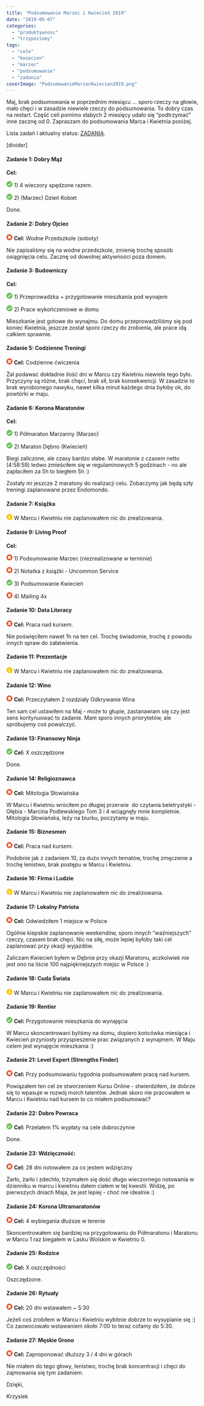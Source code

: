 ```yaml
---
title: "Podsumowanie Marzec i Kwiecień 2019"
date: "2019-05-07"
categories: 
  - "produktywnosc"
  - "trzypoziomy"
tags: 
  - "cele"
  - "kwiecien"
  - "marzec"
  - "podsumowanie"
  - "zadania"
coverImage: "PodsumowanieMarzecKwiecien2019.png"
---
```


Maj, brak podsumowania w poprzednim miesiącu … sporo rzeczy na głowie, mało chęci i w zasadzie niewiele rzeczy do podsumowania. To dobry czas na restart. Część celi pomimo słabych 2 miesięcy udało się “podtrzymać” inne zacznę od 0. Zapraszam do podsumowania Marca i Kwietnia poniżej.

Lista zadań i aktualny status: [ZADANIA](https://blog.krzysztofbury.pl/zadania/).  

\[divider\]  

#### **Zadanie 1: Dobry Mąż**

**Cel:**

![](images/checked.png) 1) 4 wieczory spędzone razem.

![](images/checked.png) 2) (Marzec) Dzień Kobiet

Done.

#### **Zadanie 2: Dobry Ojciec**

![](images/cancel.png) **Cel:** Wodne Przedszkole (soboty)

Nie zapisaliśmy się na wodne przedszkole, zmienię trochę sposób osiągnięcia celu. Zacznę od dowolnej aktywności poza domem.

#### **Zadanie 3: Budowniczy**

**Cel:**

![](images/checked.png) 1) Przeprowadzka + przygotowanie mieszkania pod wynajem

![](images/checked.png) 2) Prace wykończeniowe w domu

Mieszkanie jest gotowe do wynajmu. Do domu przeprowadziliśmy się pod koniec Kwietnia, jeszcze został sporo rzeczy do zrobienia, ale prace idą całkiem sprawnie.

#### **Zadanie 5: Codzienne Treningi**

![](images/cancel.png) **Cel:** Codzienne ćwiczenia

Żal podawać dokładnie ilość dni w Marcu czy Kwietniu niewiele tego było. Przyczyny są różne, brak chęci, brak sił, brak konsekwencji. W zasadzie to brak wyrobionego nawyku, nawet kilka minut każdego dnia byłoby ok, do powtórki w maju.

#### **Zadanie 6: Korona Maratonów**

**Cel:**

![](images/checked.png) 1) Półmaraton Marzanny (Marzec)

![](images/checked.png) 2) Maraton Dębno (Kwiecień)  

Biegi zaliczone, ale czasy bardzo słabe. W maratonie z czasem netto (4:58:59) ledwo zmieściłem się w regulaminowych 5 godzinach - no ale zapłaciłem za 5h to biegłem 5h :)

Zostały mi jeszcze 2 maratony do realizacji celu. Zobaczymy jak będą szły treningi zaplanowane przez Endomondo.

#### **Zadanie 7: Książka**

![](images/information-1.png) W Marcu i Kwietniu nie zaplanowałem nic do zrealizowania.

#### **Zadanie 9: Living Proof**

**Cel:**

![](images/cancel.png) 1) Podsumowanie Marzec (niezrealizowane w terminie)

![](images/cancel.png) 2) Notatka z książki - Uncommon Service

![](images/checked.png) 3) Podsumowanie Kwiecień

![](images/cancel.png) 4) Mailing 4x

#### **Zadanie 10: Data Literacy**

![](images/cancel.png) **Cel:** Praca nad kursem.  

Nie poświęciłem nawet 1h na ten cel. Trochę świadomie, trochę z powodu innych spraw do załatwienia.

#### **Zadanie 11: Prezentacje**

![](images/information-1.png) W Marcu i Kwietniu nie zaplanowałem nic do zrealizowania.

#### **Zadanie 12: Wino**

![](images/cancel.png) **Cel:** Przeczytałem 2 rozdziały Odkrywanie Wina  

Ten sam cel ustawiłem na Maj - może to głupie, zastanawiam się czy jest sens kontynuować to zadanie. Mam sporo innych priorytetów, ale spróbujemy coś powalczyć.

#### **Zadanie 13: Finansowy Ninja**

![](images/checked.png) **Cel:** X oszczędzone

Done.

#### **Zadanie 14: Religioznawca**

![](images/cancel.png) **Cel:** Mitologia Słowiańska  

W Marcu i Kwietniu wróciłem po długiej przerwie  do czytania beletrystyki - Głębia - Marcina Podlewskiego Tom 3 i 4 wciągnęły mnie kompletnie. Mitologia Słowiańska, leży na biurku, poczytamy w maju.

#### **Zadanie 15: Biznesmen**

![](images/cancel.png) **Cel:** Praca nad kursem.  

Podobnie jak z zadaniem 10, za dużo innych tematów, trochę zmęczenie a trochę lenistwo, brak postępu w Marcu i Kwietniu.

#### **Zadanie 16: Firma i Ludzie**

![](images/information-1.png) W Marcu i Kwietniu nie zaplanowałem nic do zrealizowania.

#### **Zadanie 17: Lokalny Patriota**

![](images/cancel.png) **Cel:** Odwiedziłem 1 miejsce w Polsce

Ogólnie kiepskie zaplanowanie weekendów, sporo innych “ważniejszych” rzeczy, czasem brak chęci. Nic na siłę, może lepiej byłoby taki cel zaplanować przy okazji wyjazdów.  

Zaliczam Kwiecień byłem w Dębnie przy okazji Maratonu, aczkolwiek nie jest ono na liście 100 najpiękniejszych miejsc w Polsce :)

#### **Zadanie 18: Cuda Świata**

![](images/information-1.png) W Marcu i Kwietniu nie zaplanowałem nic do zrealizowania.

#### **Zadanie 19: Rentier**

![](images/checked.png) **Cel:** Przygotowanie mieszkania do wynajęcia  

W Marcu skoncentrowani byliśmy na domu, dopiero końcówka miesiąca i Kwiecień przyniosły przyspieszenie prac związanych z wynajmem. W Maju celem jest wynajęcie mieszkania :)

#### **Zadanie 21: Level Expert (Strengths Finder)**

![](images/cancel.png) **Cel:** Przy podsumowaniu tygodnia podsumowałem pracę nad kursem.  

Powiązałem ten cel ze stworzeniem Kursu Online - stwierdziłem, że dobrze się to wpasuje w rozwój moich talentów. Jednak skoro nie pracowałem w Marcu i Kwietniu nad kursem to co miałem podsumować?

#### **Zadanie 22: Dobro Powraca**

![](images/checked.png) **Cel:** Przelałem 1% wypłaty na cele dobroczynne  

Done.

#### **Zadanie 23: Wdzięczność:**

![](images/cancel.png) **Cel:** 28 dni notowałem za co jestem wdzięczny  

Żarło, żarło i zdechło, trzymałem się dość długo wieczornego notowania w dzienniku w marcu i kwietniu dałem ciałem w tej kwestii. Widzę, po pierwszych dniach Maja, że jest lepiej - choć nie idealnie :)

#### **Zadanie 24: Korona Ultramaratonów**

![](images/cancel.png) **Cel:** 4 wybiegania dłuższe w terenie

Skoncentrowałem się bardziej na przygotowaniu do Półmaratonu i Maratonu w Marcu 1 raz biegałem w Lasku Wolskim w Kwietniu 0.

#### **Zadanie 25: Rodzice**

![](images/checked.png) **Cel:** X oszczędności

Oszczędzone.

#### **Zadanie 26: Rytuały**

![](images/cancel.png) **Cel:** 20 dni wstawałem ~ 5:30

Jeżeli coś zrobiłem w Marcu i Kwietniu wybitnie dobrze to wysypianie się :) Co zaowocowało wstawaniem około 7:00 to teraz cofamy do 5:30.

#### **Zadanie 27: Męskie Grono**

![](images/cancel.png) **Cel:** Zaproponować dłuższy 3 / 4 dni w górach

Nie miałem do tego głowy, lenistwo, trochę brak koncentracji i chęci do zajmowania się tym zadaniem.

  

Dzięki,

Krzysiek
